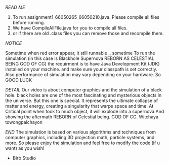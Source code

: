 *READ ME*
1. To run assignment1_66050265_66050210.java. Please compile all files before running.
2. We have CompileAllFile.java for you to compile all files.
3. or if there are old .class files you can remove those and recompile them.

*NOTICE*

Sometime when red error appear, it still runnable .. sometime
To run the simulation (in this case is Blackhole Supernova REBORN AS CELESTIAL BEING GOD OF CG) the requirment is to have Java Development Kit (JDK) installed on your machine.
and make sure your classpath is set correctly. Also performance of simulation may vary depending on your hardware. So GOOD LUCK

*DETAIL*
Our video is about computer graphics and the simulation of a black hole.
black holes are one of the most fascinating and mysterious objects in the universe.
But this one is special. It represents the ultimate collapse of matter and energy, creating a singularity that warps space and time. At Critical point when took to much object, it will explode into a supernova.And showing the aftermath REBORN of Celestial being. GOD OF CG.
Witchaya towongpaichayon 

*END*
The simulation is based on various algorithms and techniques from computer graphics, including 3D projection math, particle systems, and more.
So please enjoy the simulation and feel free to modify the code (if u want) as you wish!

- Birb Studio